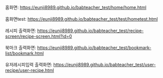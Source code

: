 홈화면: 
https://eunji8989.github.io/babteacher_test/home/home.html
<br><br>
홈화면test: 
https://eunji8989.github.io/babteacher_test/test/hometest.html
<br><br>
레시피 출력화면: 
https://eunji8989.github.io/babteacher_test/recipe-screen/recipe-screen.html?id=0
<br><br>
북마크 출력화면: 
https://eunji8989.github.io/babteacher_test/bookmark-list/bookmark.html
<br><br>
유저레시피입력 출력화면: 
https://eunji8989.github.io/babteacher_test/user-recipe/user-recipe.html
<br><br>
